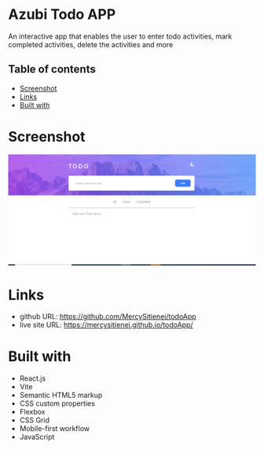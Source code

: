 # Azubi Todo APP

An interactive app that enables the user to enter todo activities, mark completed activities, delete the activities and more

## Table of contents

- [Screenshot](#screenshot)
- [Links](#links)
- [Built with](#built-with)

# Screenshot

![](src/assets/Screenshot.png)

# Links

- github URL: https://github.com/MercySitienei/todoApp
- live site URL: https://mercysitienei.github.io/todoApp/

# Built with

- React.js
- Vite
- Semantic HTML5 markup
- CSS custom properties
- Flexbox
- CSS Grid
- Mobile-first workflow
- JavaScript
